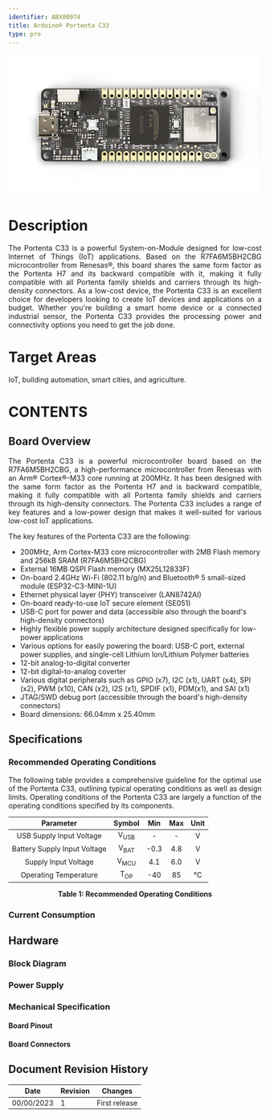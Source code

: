 ```yaml
---
identifier: ABX00074
title: Arduino® Portenta C33
type: pro
---
```


![](assets/portenta-c33-top-view.png)

# Description 

<p style="text-align: justify;">The Portenta C33 is a powerful System-on-Module designed for low-cost Internet of Things (IoT) applications. Based on the R7FA6M5BH2CBG microcontroller from Renesas®, this board shares the same form factor as the Portenta H7 and its backward compatible with it, making it fully compatible with all Portenta family shields and carriers through its high-density connectors. As a low-cost device, the Portenta C33 is an excellent choice for developers looking to create IoT devices and applications on a budget. Whether you're building a smart home device or a connected industrial sensor, the Portenta C33 provides the processing power and connectivity options you need to get the job done.</p>

# Target Areas

IoT, building automation, smart cities, and agriculture.

# CONTENTS

## Board Overview 

<p style="text-align: justify;">The Portenta C33 is a powerful microcontroller board based on the R7FA6M5BH2CBG, a high-performance microcontroller from Renesas with an Arm® Cortex®-M33 core running at 200MHz. It has been designed with the same form factor as the Portenta H7 and is backward compatible, making it fully compatible with all Portenta family shields and carriers through its high-density connectors. The Portenta C33 includes a range of key features and a low-power design that makes it well-suited for various low-cost IoT applications.</p>

<p style="text-align: justify;">The key features of the Portenta C33 are the following:

- 200MHz, Arm Cortex-M33 core microcontroller with 2MB Flash memory and 256kB SRAM (R7FA6M5BH2CBG)
- External 16MB QSPI Flash memory (MX25L12833F)
- On-board 2.4GHz Wi-Fi (802.11 b/g/n) and Bluetooth® 5 small-sized module (ESP32­-C3-­MINI-­1U)
- Ethernet physical layer (PHY) transceiver (LAN8742AI)
- On-board ready-to-use IoT secure element (SE051)
- USB-C port for power and data (accessible also through the board's high-density connectors)
- Highly flexible power supply architecture designed specifically for low-power applications 
- Various options for easily powering the board: USB-C port, external power supplies, and single-cell Lithium Ion/Lithium Polymer batteries
- 12-bit analog-to-digital converter
- 12-bit digital-to-analog coverter
- Various digital peripherals such as GPIO (x7), I2C (x1), UART (x4), SPI (x2), PWM (x10), CAN (x2), I2S (x1), SPDIF (x1), PDM(x1), and SAI (x1)
- JTAG/SWD debug port (accessible through the board's high-density connectors)
- Board dimensions: 66.04mm x 25.40mm</p>

[comment]: <> (Force page break here) 
<div style="page-break-after: always;"></div>
  
## Specifications

### Recommended Operating Conditions 

<p style="text-align: justify;">The following table provides a comprehensive guideline for the optimal use of the Portenta C33, outlining typical operating conditions as well as design limits. Operating conditions of the Portenta C33 are largely a function of the operating conditions specified by its components.</p>

<div style="text-align:center;">

|         **Parameter**        |    **Symbol**   | **Min** | **Max** | **Unit** |
|:----------------------------:|:---------------:|:-------:|:-------:|:--------:|
|   USB Supply Input Voltage   | V<sub>USB</sub> |    -    |    -    |     V    |
| Battery Supply Input Voltage | V<sub>BAT</sub> |   -0.3  |   4.8   |     V    |
|     Supply Input Voltage     | V<sub>MCU</sub> |   4.1   |   6.0   |     V    |
|     Operating Temperature    |  T<sub>OP</sub> |   -40   |    85   |    °C    |

**<caption>Table 1: Recommended Operating Conditions</caption>**
</div>

### Current Consumption

## Hardware

### Block Diagram

### Power Supply 

### Mechanical Specification

#### Board Pinout 
#### Board Connectors

## Document Revision History

| Date       | **Revision** | **Changes**                        |
|------------|--------------|------------------------------------|
| 00/00/2023 | 1            | First release                      |

